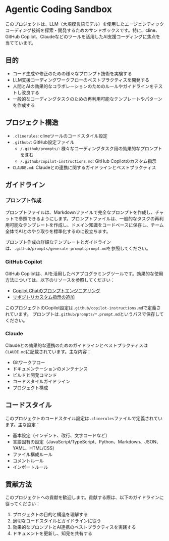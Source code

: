 # Agentic Coding Sandbox

このプロジェクトは、LLM（大規模言語モデル）を使用したエージェンティックコーディング技術を探索・開発するためのサンドボックスです。特に、cline、GitHub Copilot、Claudeなどのツールを活用したAI支援コーディングに焦点を当てています。

## 目的

- コード生成や修正のための様々なプロンプト技術を実験する
- LLM支援コーディングワークフローのベストプラクティスを開発する
- 人間とAIの効果的なコラボレーションのためのルールやガイドラインをテストし改良する
- 一般的なコーディングタスクのための再利用可能なテンプレートやパターンを作成する

## プロジェクト構造

- `.clinerules`: clineツールのコードスタイル設定
- `.github/`: GitHub設定ファイル
  - `/.github/prompts/`: 様々なコーディングタスク用の効果的なプロンプトを含む
  - `/.github/copilot-instructions.md`: GitHub Copilotのカスタム指示
- `CLAUDE.md`: Claudeとの連携に関するガイドラインとベストプラクティス

## ガイドライン

### プロンプト作成

プロンプトファイルは、Markdownファイルで完全なプロンプトを作成し、チャットで参照できるようにします。プロンプトファイルは、一般的なタスクの再利用可能なテンプレートを作成し、ドメイン知識をコードベースに保存し、チーム全体でAIとのやり取りを標準化するのに役立ちます。

プロンプト作成の詳細なテンプレートとガイドラインは、`.github/prompts/generate-prompt.prompt.md`を参照してください。

### GitHub Copilot

GitHub Copilotは、AIを活用したペアプログラミングツールです。効果的な使用方法については、以下のリソースを参照してください：

- [Copilot Chatのプロンプトエンジニアリング](https://docs.github.com/ja/copilot/using-github-copilot/copilot-chat/prompt-engineering-for-copilot-chat)
- [リポジトリカスタム指示の追加](https://docs.github.com/en/copilot/customizing-copilot/adding-repository-custom-instructions-for-github-copilot)

このプロジェクトのCopilot設定は`.github/copilot-instructions.md`で定義されています。
プロンプトは`.github/prompts/*.prompt.md`というパスで保存してください。

### Claude

Claudeとの効果的な連携のためのガイドラインとベストプラクティスは`CLAUDE.md`に記載されています。主な内容：

- Gitワークフロー
- ドキュメンテーションのメンテナンス
- ビルドと開発コマンド
- コードスタイルガイドライン
- プロジェクト構成

## コードスタイル

このプロジェクトのコードスタイル設定は`.clinerules`ファイルで定義されています。主な設定：

- 基本設定（インデント、改行、文字コードなど）
- 言語固有の設定（JavaScript/TypeScript、Python、Markdown、JSON、YAML、HTML/CSS）
- ファイル構成ルール
- コメントルール
- インポートルール

## 貢献方法

このプロジェクトへの貢献を歓迎します。貢献する際は、以下のガイドラインに従ってください：

1. プロジェクトの目的と構造を理解する
2. 適切なコードスタイルとガイドラインに従う
3. 効果的なプロンプトとAI連携のベストプラクティスを実践する
4. ドキュメントを更新し、知見を共有する

